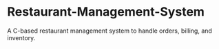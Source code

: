 # Restaurant-Management-System
A C-based restaurant management system to handle orders, billing, and inventory.
